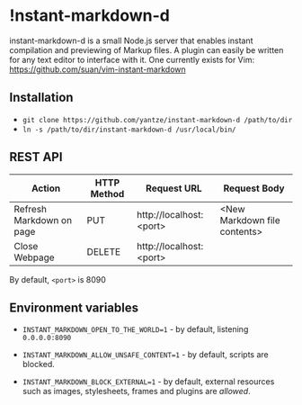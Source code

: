 !nstant-markdown-d
================
instant-markdown-d is a small Node.js server that enables instant compilation and previewing of Markup files. A plugin can easily be written for any text editor to interface with it. One currently exists for Vim: https://github.com/suan/vim-instant-markdown

Installation
------------
- `git clone https://github.com/yantze/instant-markdown-d /path/to/dir`
- `ln -s /path/to/dir/instant-markdown-d /usr/local/bin/`

REST API
--------
| Action           | HTTP Method | Request URL               | Request Body |
|---------------------|-------------|---------------------------|--------------------|
| Refresh Markdown on page | PUT        | http://localhost:\<port\> | \<New Markdown file contents\> |
| Close Webpage    | DELETE      | http://localhost:\<port\> | |
By default, `<port>` is 8090

Environment variables
---------------------

* `INSTANT_MARKDOWN_OPEN_TO_THE_WORLD=1` - by default, listening `0.0.0.0:8090`

* `INSTANT_MARKDOWN_ALLOW_UNSAFE_CONTENT=1` - by default, scripts are blocked.


* `INSTANT_MARKDOWN_BLOCK_EXTERNAL=1` - by default, external resources such as
  images, stylesheets, frames and plugins are *allowed*. 
